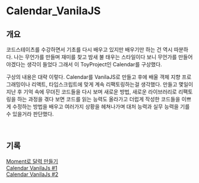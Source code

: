 # **Calendar_VanilaJS**

## **개요**

코드스테이츠를 수강하면서 기초를 다시 배우고 있지만 배우기만 하는 건 역시 따분하다. 나는 무언가를 만들며 재미를 찾고 밤새 불 태우는 스타일이다 보니 무언가를 만들어야겠다는 생각이 들었다 그래서 이 ToyProject인 Calendar를 구상했다.

구상의 내용은 대략 이렇다. Calendar를 VanilaJS로 만들고 후에 배울 객체 지향 프로그래밍이나 리액트, 타입스크립트에 맞게 계속 리팩토링하는걸 생각했다. 만들고 몇일이 지난 후 기억 속에 무뎌진 코드들을 다시 보며 새로운 방법, 새로운 라이브러리로 리팩토링을 하는 과정을 겪다 보면 코드를 읽는 능력도 올라가고 더럽게 작성한 코드들을 이쁘게 수정하는 방법을 배우고 여러가지 상황을 헤쳐나가며 대처 능력과 실무 능력을 기를 수 있을거라 판단했다.

<br />

## **기록**

[Moment로 달력 만들기](https://github.com/Woogie-94/Today-I-Learned/blob/main/ToyProject/Calendar_VanilaJs/Moment%EB%A1%9C_%EB%8B%AC%EB%A0%A5_%EB%A7%8C%EB%93%A4%EA%B8%B0.md) <br/>
[Calendar VanilaJs #1](https://github.com/Woogie-94/Today-I-Learned/blob/main/ToyProject/Calendar_VanilaJs/Calendar_VanilaJS_day_1.md) <br />
[Calendar VanilaJs #2](https://github.com/Woogie-94/Today-I-Learned/blob/main/ToyProject/Calendar_VanilaJs/Calendar_VanilaJS_day_2.md)
